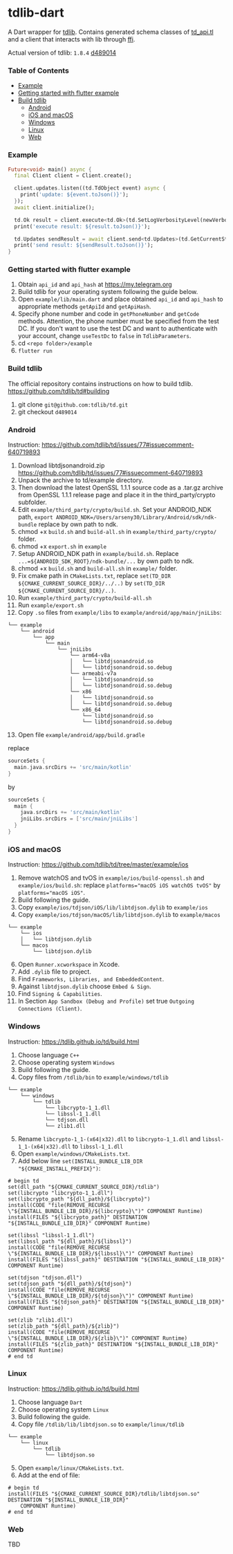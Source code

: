 # tdlib-dart

A Dart wrapper for [tdlib](https://github.com/tdlib/td). Contains generated schema classes of [td_api.tl](https://github.com/tdlib/td/blob/master/td/generate/scheme/td_api.tl) and a client that interacts with lib through [ffi](https://dart.dev/guides/libraries/c-interop). 

Actual version of tdlib: `1.8.4` [d489014](https://github.com/tdlib/td/tree/d489014)

### Table of Contents

- [Example](#example)
- [Getting started with flutter example](#getting-started-with-flutter-example)
- [Build tdlib](#build-tdlib)
  - [Android](#android)
  - [iOS and macOS](#ios-and-macos)
  - [Windows](#windows)
  - [Linux](#linux)
  - [Web](#web)

### Example
```dart
Future<void> main() async {
  final Client client = Client.create();

  client.updates.listen((td.TdObject event) async {
    print('update: ${event.toJson()}');
  });
  await client.initialize();

  td.Ok result = client.execute<td.Ok>(td.SetLogVerbosityLevel(newVerbosityLevel: 0));
  print('execute result: ${result.toJson()}');

  td.Updates sendResult = await client.send<td.Updates>(td.GetCurrentState());
  print('send result: ${sendResult.toJson()}');
}
```

### Getting started with flutter example
1. Obtain `api_id` and `api_hash` at https://my.telegram.org
2. Build tdlib for your operating system following the guide below.
3. Open `example/lib/main.dart` and place obtained `api_id` and `api_hash` to appropriate methods `getApiId` and `getApiHash`.
4. Specify phone number and code in `getPhoneNumber` and `getCode` methods. Attention, the phone number must be specified from the test DC. If you don't want to use the test DC and want to authenticate with your account, change `useTestDc` to `false` in `TdlibParameters`.
5. cd `<repo folder>/example`
6. `flutter run`

### Build tdlib
The official repository contains instructions on how to build tdlib. https://github.com/tdlib/td#building

1. git clone `git@github.com:tdlib/td.git`
2. git checkout `d489014`

### Android
Instruction: https://github.com/tdlib/td/issues/77#issuecomment-640719893

1. Download libtdjsonandroid.zip https://github.com/tdlib/td/issues/77#issuecomment-640719893
2. Unpack the archive to td/example directory.
3. Then download the latest OpenSSL 1.1.1 source code as a .tar.gz archive from OpenSSL 1.1.1 release page and place it in the third_party/crypto subfolder.
4. Edit `example/third_party/crypto/build.sh`. Set your ANDROID_NDK path, `export ANDROID_NDK=/Users/arseny30/Library/Android/sdk/ndk-bundle` replace by own path to ndk.
5. chmod +x `build.sh` and `build-all.sh` in `example/third_party/crypto/` folder.
6. chmod +x `export.sh` in `example`
7. Setup ANDROID_NDK path in `example/build.sh`. Replace `...=${ANDROID_SDK_ROOT}/ndk-bundle/...` by own path to ndk.
8. chmod +x `build.sh` and `build-all.sh` in `example/` folder.
9. Fix cmake path in `CMakeLists.txt`, replace `set(TD_DIR ${CMAKE_CURRENT_SOURCE_DIR}/../..)` by `set(TD_DIR ${CMAKE_CURRENT_SOURCE_DIR}/..)`.
10. Run `example/third_party/crypto/build-all.sh`
11. Run `example/export.sh`
12. Copy `.so` files from `example/libs` to `example/android/app/main/jniLibs`:
```
└── example 
    └── android 
        └── app 
            └── main 
                └── jniLibs 
                    └── arm64-v8a
                    │   └── libtdjsonandroid.so
                    │   └── libtdjsonandroid.so.debug
                    └── armeabi-v7a
                    │   └── libtdjsonandroid.so
                    │   └── libtdjsonandroid.so.debug
                    └── x86
                    │   └── libtdjsonandroid.so
                    │   └── libtdjsonandroid.so.debug
                    └── x86_64
                        └── libtdjsonandroid.so
                        └── libtdjsonandroid.so.debug
```
13. Open file `example/android/app/build.gradle`

replace
```groovy
sourceSets {
  main.java.srcDirs += 'src/main/kotlin'
}
```
by 
```groovy
sourceSets {
  main {
    java.srcDirs += 'src/main/kotlin'
    jniLibs.srcDirs = ['src/main/jniLibs']
  }
}
```

### iOS and macOS
Instruction: https://github.com/tdlib/td/tree/master/example/ios

1. Remove watchOS and tvOS in `example/ios/build-openssl.sh` and `example/ios/build.sh`: replace `platforms="macOS iOS watchOS tvOS"` by `platforms="macOS iOS"`.
2. Build following the guide.
3. Copy `example/ios/tdjson/iOS/lib/libtdjson.dylib` to `example/ios`
4. Copy `example/ios/tdjson/macOS/lib/libtdjson.dylib` to `example/macos`
```
└── example 
    └── ios 
    │   └── libtdjson.dylib
    └── macos
        └── libtdjson.dylib
```
6. Open `Runner.xcworkspace` in Xcode.
7. Add `.dylib` file to project.
8. Find `Frameworks, Libraries, and EmbeddedContent`.
9. Against `libtdjson.dylib` choose `Embed & Sign`.
10. Find `Signing & Capabilities`.
11. In Section `App Sandbox (Debug and Profile)` set true `Outgoing Connections (Client)`.

### Windows
Instruction: https://tdlib.github.io/td/build.html

1. Choose language `C++`
2. Choose operating system `Windows`
3. Build following the guide.
4. Copy files from `/tdlib/bin` to `example/windows/tdlib`
```
└── example 
    └── windows 
        └── tdlib 
            └── libcrypto-1_1.dll
            └── libssl-1_1.dll
            └── tdjson.dll
            └── zlib1.dll
```
5. Rename `libcrypto-1_1-(x64|x32).dll` to `libcrypto-1_1.dll` and `libssl-1_1-(x64|x32).dll` to `libssl-1_1.dll`
6. Open `example/windows/CMakeLists.txt`.
7. Add below line `set(INSTALL_BUNDLE_LIB_DIR "${CMAKE_INSTALL_PREFIX}")`:
```
# begin td
set(dll_path "${CMAKE_CURRENT_SOURCE_DIR}/tdlib")
set(libcrypto "libcrypto-1_1.dll")
set(libcrypto_path "${dll_path}/${libcrypto}")
install(CODE "file(REMOVE_RECURSE \"${INSTALL_BUNDLE_LIB_DIR}/${libcrypto}\")" COMPONENT Runtime)
install(FILES "${libcrypto_path}" DESTINATION "${INSTALL_BUNDLE_LIB_DIR}" COMPONENT Runtime)

set(libssl "libssl-1_1.dll")
set(libssl_path "${dll_path}/${libssl}")
install(CODE "file(REMOVE_RECURSE \"${INSTALL_BUNDLE_LIB_DIR}/${libssl}\")" COMPONENT Runtime)
install(FILES "${libssl_path}" DESTINATION "${INSTALL_BUNDLE_LIB_DIR}" COMPONENT Runtime)

set(tdjson "tdjson.dll")
set(tdjson_path "${dll_path}/${tdjson}")
install(CODE "file(REMOVE_RECURSE \"${INSTALL_BUNDLE_LIB_DIR}/${tdjson}\")" COMPONENT Runtime)
install(FILES "${tdjson_path}" DESTINATION "${INSTALL_BUNDLE_LIB_DIR}" COMPONENT Runtime)

set(zlib "zlib1.dll")
set(zlib_path "${dll_path}/${zlib}")
install(CODE "file(REMOVE_RECURSE \"${INSTALL_BUNDLE_LIB_DIR}/${zlib}\")" COMPONENT Runtime)
install(FILES "${zlib_path}" DESTINATION "${INSTALL_BUNDLE_LIB_DIR}" COMPONENT Runtime)
# end td
```

### Linux
Instruction: https://tdlib.github.io/td/build.html

1. Choose language `Dart`
2. Choose operating system `Linux`
3. Build following the guide.
4. Copy file `/tdlib/lib/libtdjson.so` to `example/linux/tdlib`
```
└── example 
    └── linux 
        └── tdlib 
            └── libtdjson.so
```
5. Open `example/linux/CMakeLists.txt`.
6. Add at the end of file:
```
# begin td
install(FILES "${CMAKE_CURRENT_SOURCE_DIR}/tdlib/libtdjson.so" DESTINATION "${INSTALL_BUNDLE_LIB_DIR}"
    COMPONENT Runtime)
# end td
```

### Web
TBD